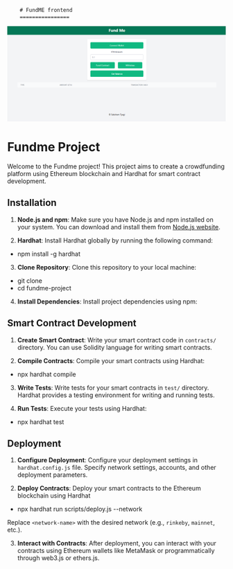         # FundME frontend
        ================
        
![Screenshot](image.png)

 # Fundme Project

Welcome to the Fundme project! This project aims to create a crowdfunding platform using Ethereum blockchain and Hardhat for smart contract development.

## Installation

1. **Node.js and npm**: Make sure you have Node.js and npm installed on your system. You can download and install them from [Node.js website](https://nodejs.org/).

2. **Hardhat**: Install Hardhat globally by running the following command:
- npm install -g hardhat


3. **Clone Repository**: Clone this repository to your local machine:
- git clone <repository-url> 
- cd fundme-project


4. **Install Dependencies**: Install project dependencies using npm:


## Smart Contract Development

1. **Create Smart Contract**: Write your smart contract code in `contracts/` directory. You can use Solidity language for writing smart contracts.

2. **Compile Contracts**: Compile your smart contracts using Hardhat:
- npx hardhat compile

3. **Write Tests**: Write tests for your smart contracts in `test/` directory. Hardhat provides a testing environment for writing and running tests.

4. **Run Tests**: Execute your tests using Hardhat:
- npx hardhat test

## Deployment

1. **Configure Deployment**: Configure your deployment settings in `hardhat.config.js` file. Specify network settings, accounts, and other deployment parameters.

2. **Deploy Contracts**: Deploy your smart contracts to the Ethereum blockchain using Hardhat
- npx hardhat run scripts/deploy.js --network <network-name>


Replace `<network-name>` with the desired network (e.g., `rinkeby`, `mainnet`, etc.).

3. **Interact with Contracts**: After deployment, you can interact with your contracts using Ethereum wallets like MetaMask or programmatically through web3.js or ethers.js.



   



